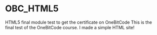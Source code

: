 # OBC_HTML5
HTML5 final module test to get the certificate on OneBitCode
This is the final test of the OneBitCode course. I made a simple HTML site!
